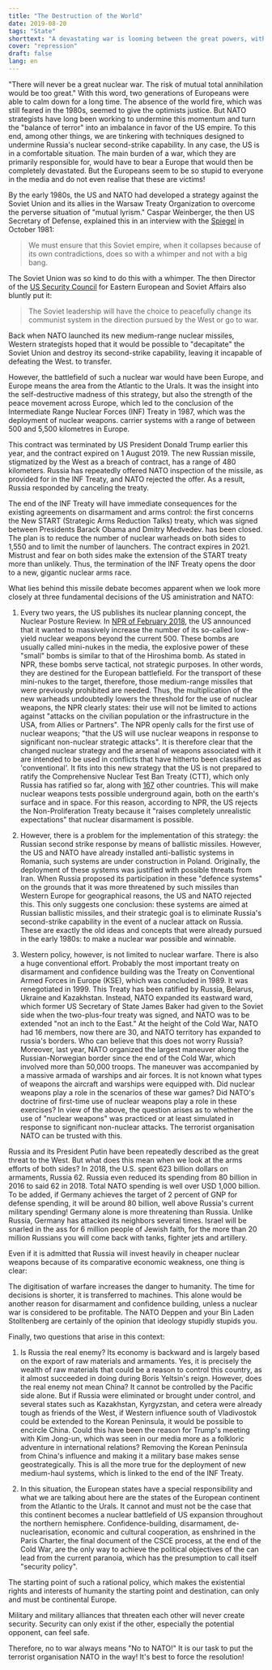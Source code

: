 ```yaml
---
title: "The Destruction of the World"
date: 2019-08-20
tags: "State"
shorttext: "A devastating war is looming between the great powers, with one loser already certain in advance: Europe."
cover: "repression"
draft: false
lang: en
---
```


"There will never be a great nuclear war. The risk of mutual total annihilation would be too great." With this word, two generations of Europeans were able to calm down for a long time. The absence of the world fire, which was still feared in the 1980s, seemed to give the optimists justice. But NATO strategists have long been working to undermine this momentum and turn the "balance of terror" into an imbalance in favor of the US empire. To this end, among other things, we are tinkering with techniques designed to undermine Russia's nuclear second-strike capability. In any case, the US is in a comfortable situation. The main burden of a war, which they are primarily responsible for, would have to bear a Europe that would then be completely devastated. But the Europeans seem to be so stupid to everyone in the media and do not even realise that these are victims!

By the early 1980s, the US and NATO had developed a strategy against the Soviet Union and its allies in the Warsaw Treaty Organization to overcome the perverse situation of "mutual lyrism." Caspar Weinberger, the then US Secretary of Defense, explained this in an interview with the [Spiegel](https://www.spiegel.de/spiegel/print/d-14333723.html "Mit einem Winseln, nicht mit einem Knall") in October 1981:

> We must ensure that this Soviet empire, when it collapses because of its own contradictions, does so with a whimper and not with a big bang.

The Soviet Union was so kind to do this with a whimper. The then Director of the [US Security Council](https://books.google.de/books?id=yp01AUkrE-gC&pg=PA12&lpg=PA12&dq=%E2%80%9CSoviet+leaders+would+have+to+choose+between+peacefully+changing+their+Communist+system+in+the+direction+followed+by+the+West+or+going+to+war.%E2%80%9D&source=bl&ots=iJKzT9zi73&sig=ACfU3U2zmVipG2wJ8FSYfRRvB-N7mcslGg&hl=fr&sa=X&ved=2ahUKEwjqy8Go9_fjAhUFx4UKHbx2DGAQ6AEwAXoECAkQAQ#v=onepage&q=%E2%80%9CSoviet%20leaders%20would%20have%20to%20choose%20between%20peacefully%20changing%20their%20Communist%20system%20in%20the%20direction%20followed%20by%20the%20West%20or%20going%20to%20war.%E2%80%9D&f=false "The Great Transition") for Eastern European and Soviet Affairs also bluntly put it:

> The Soviet leadership will have the choice to peacefully change its communist system in the direction pursued by the West or go to war.

Back when NATO launched its new medium-range nuclear missiles, Western strategists hoped that it would be possible to "decapitate" the Soviet Union and destroy its second-strike capability, leaving it incapable of defeating the West. to transfer.

However, the battlefield of such a nuclear war would have been Europe, and Europe means the area from the Atlantic to the Urals. It was the insight into the self-destructive madness of this strategy, but also the strength of the peace movement across Europe, which led to the conclusion of the Intermediate Range Nuclear Forces (INF) Treaty in 1987, which was the deployment of nuclear weapons. carrier systems with a range of between 500 and 5,500 kilometres in Europe.

This contract was terminated by US President Donald Trump earlier this year, and the contract expired on 1 August 2019. The new Russian missile, stigmatized by the West as a breach of contract, has a range of 480 kilometers. Russia has repeatedly offered NATO inspection of the missile, as provided for in the INF Treaty, and NATO rejected the offer. As a result, Russia responded by canceling the treaty.

The end of the INF Treaty will have immediate consequences for the existing agreements on disarmament and arms control: the first concerns the New START (Strategic Arms Reduction Talks) treaty, which was signed between Presidents Barack Obama and Dmitry Medvedev. has been closed. The plan is to reduce the number of nuclear warheads on both sides to 1,550 and to limit the number of launchers. The contract expires in 2021. Mistrust and fear on both sides make the extension of the START treaty more than unlikely. Thus, the termination of the INF Treaty opens the door to a new, gigantic nuclear arms race.

What lies behind this missile debate becomes apparent when we look more closely at three fundamental decisions of the US aministration and NATO:

  1. Every two years, the US publishes its nuclear planning concept, the Nuclear Posture Review. In [NPR of February 2018](/static/downloads/2018-nuclear-posture-review-final-report.pdf "NUCLEAR POSTURE REVIEW FEBRUARY 2018"), the US announced that it wanted to massively increase the number of its so-called low-yield nuclear weapons beyond the current 500. These bombs are usually called mini-nukes in the media, the explosive power of these "small" bombs is similar to that of the Hiroshima bomb. As stated in NPR, these bombs serve tactical, not strategic purposes. In other words, they are destined for the European battlefield. For the transport of these mini-nukes to the target, therefore, those medium-range missiles that were previously prohibited are needed. Thus, the multiplication of the new warheads undoubtedly lowers the threshold for the use of nuclear weapons, the NPR clearly states: their use will not be limited to actions against "attacks on the civilian population or the infrastructure in the USA, from Allies or Partners". The NPR openly calls for the first use of nuclear weapons; "that the US will use nuclear weapons in response to significant non-nuclear strategic attacks". It is therefore clear that the changed nuclear strategy and the arsenal of weapons associated with it are intended to be used in conflicts that have hitherto been classified as 'conventional'. It fits into this new strategy that the US is not prepared to ratify the Comprehensive Nuclear Test Ban Treaty (CTT), which only Russia has ratified so far, along with [167](https://www.armscontrol.org/factsheets/test-ban-treaty-at-a-glance "Comprehensive Test Ban Treaty at a Glance")  other countries. This will make nuclear weapons tests possible underground again, both on the earth's surface and in space. For this reason, according to NPR, the US rejects the Non-Proliferation Treaty because it "raises completely unrealistic expectations" that nuclear disarmament is possible.

  2. However, there is a problem for the implementation of this strategy: the Russian second strike response by means of ballistic missiles. However, the US and NATO have already installed anti-ballistic systems in Romania, such systems are under construction in Poland. Originally, the deployment of these systems was justified with possible threats from Iran. When Russia proposed its participation in these "defence systems" on the grounds that it was more threatened by such missiles than Western Europe for geographical reasons, the US and NATO rejected this. This only suggests one conclusion: these systems are aimed at Russian ballistic missiles, and their strategic goal is to eliminate Russia's second-strike capability in the event of a nuclear attack on Russia. These are exactly the old ideas and concepts that were already pursued in the early 1980s: to make a nuclear war possible and winnable.

  3. Western policy, however, is not limited to nuclear warfare. There is also a huge conventional effort. Probably the most important treaty on disarmament and confidence building was the Treaty on Conventional Armed Forces in Europe (KSE), which was concluded in 1989. It was renegotiated in 1999. This Treaty has been ratified by Russia, Belarus, Ukraine and Kazakhstan. Instead, NATO expanded its eastward ward, which former US Secretary of State James Baker had given to the Soviet side when the two-plus-four treaty was signed, and NATO was to be extended "not an inch to the East." At the height of the Cold War, NATO had 16 members, now there are 30, and NATO territory has expanded to russia's borders. Who can believe that this does not worry Russia? Moreover, last year, NATO organized the largest maneuver along the Russian-Norwegian border since the end of the Cold War, which involved more than 50,000 troops. The maneuver was accompanied by a massive armada of warships and air forces. It is not known what types of weapons the aircraft and warships were equipped with. Did nuclear weapons play a role in the scenarios of these war games? Did NATO's doctrine of first-time use of nuclear weapons play a role in these exercises? In view of the above, the question arises as to whether the use of "nuclear weapons" was practiced or at least simulated in response to significant non-nuclear attacks. The terrorist organisation NATO can be trusted with this. 

Russia and its President Putin have been repeatedly described as the great threat to the West. But what does this mean when we look at the arms efforts of both sides? In 2018, the U.S. spent 623 billion dollars on armaments, Russia 62. Russia even reduced its spending from 80 billion in 2016 to said 62 in 2018. Total NATO spending is well over USD 1,000 billion. To be added, if Germany achieves the target of 2 percent of GNP for defense spending, it will be around 80 billion, well above Russia's current military spending! Germany alone is more threatening than Russia. Unlike Russia, Germany has attacked its neighbors several times. Israel will be snarled in the ass for 6 million people of Jewish faith, for the more than 20 million Russians you will come back with tanks, fighter jets and artillery. 

Even if it is admitted that Russia will invest heavily in cheaper nuclear weapons because of its comparative economic weakness, one thing is clear:

The digitisation of warfare increases the danger to humanity. The time for decisions is shorter, it is transferred to machines. This alone would be another reason for disarmament and confidence building, unless a nuclear war is considered to be profitable. The NATO Deppen and your Bin Laden Stolltenberg are certainly of the opinion that ideology stupidly stupids you. 

Finally, two questions that arise in this context:

  1. Is Russia the real enemy? Its economy is backward and is largely based on the export of raw materials and armaments. Yes, it is precisely the wealth of raw materials that could be a reason to control this country, as it almost succeeded in doing during Boris Yeltsin's reign. However, does the real enemy not mean China? It cannot be controlled by the Pacific side alone. But if Russia were eliminated or brought under control, and several states such as Kazakhstan, Kyrgyzstan, and cetera were already tough as friends of the West, if Western influence south of Vladivostok could be extended to the Korean Peninsula, it would be possible to encircle China. Could this have been the reason for Trump's meeting with Kim Jong-un, which was seen in our media more as a folkloric adventure in international relations? Removing the Korean Peninsula from China's influence and making it a military base makes sense geostrategically. This is all the more true for the deployment of new medium-haul systems, which is linked to the end of the INF Treaty.

  2. In this situation, the European states have a special responsibility and what we are talking about here are the states of the European continent from the Atlantic to the Urals. It cannot and must not be the case that this continent becomes a nuclear battlefield of US expansion throughout the northern hemisphere. Confidence-building, disarmament, de-nuclearisation, economic and cultural cooperation, as enshrined in the Paris Charter, the final document of the CSCE process, at the end of the Cold War, are the only way to achieve the political objectives of the can lead from the current paranoia, which has the presumption to call itself "security policy".

The starting point of such a rational policy, which makes the existential rights and interests of humanity the starting point and destination, can only and must be continental Europe.

Military and military alliances that threaten each other will never create security. Security can only exist if the other, especially the potential opponent, can feel safe.

Therefore, no to war always means "No to NATO!" It is our task to put the terrorist organisation NATO in the way! It's best to force the resolution! 

